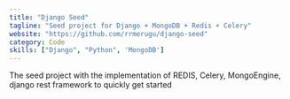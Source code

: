 ```yaml
---
title: "Django Seed"
tagline: "Seed project for Django + MongoDB + Redis + Celery"
website: "https://github.com/rrmerugu/django-seed"
category: Code
skills: ["Django", "Python", 'MongoDB']
---
```


The seed project with the implementation of REDIS, Celery, MongoEngine, django rest framework to quickly get started
